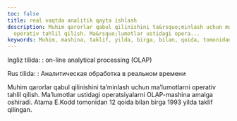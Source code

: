 ```yaml
---
toc: false
title: real vaqtda analitik qayta ishlash
description: Muhim qarorlar qabul qilinishini ta&rsquo;minlash uchun ma&rsquo;lumotlarni
  operativ tahlil qilish. Ma&rsquo;lumotlar ustidagi opera...
keywords: Muhim, mashina, taklif, yilda, birga, bilan, qoida, tomonidan, Atama, oshiradi
---
```


Ingliz tilida:
:   on-line analytical processing (OLAP)

Rus tilida:
:   Аналитическая обработка в реальном времени

Muhim qarorlar qabul qilinishini ta’minlash uchun ma’lumotlarni operativ tahlil qilish. Ma’lumotlar ustidagi operatsiyalarni OLAP-mashina amalga oshiradi. Atama E.Kodd tomonidan 12 qoida bilan birga 1993 yilda taklif qilingan.